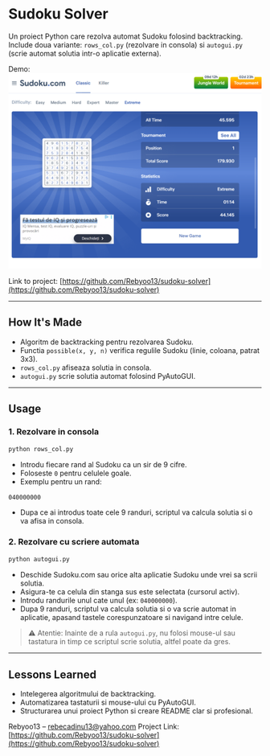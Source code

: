 # Sudoku Solver 

Un proiect Python care rezolva automat Sudoku folosind backtracking.  
Include doua variante: `rows_col.py` (rezolvare in consola) si `autogui.py` (scrie automat solutia intr-o aplicatie externa).  

Demo:  
![Sudoku Screenshot](ss3.png)  

Link to project: [https://github.com/Rebyoo13/sudoku-solver](https://github.com/Rebyoo13/sudoku-solver)

---

## How It's Made
- Algoritm de backtracking pentru rezolvarea Sudoku.  
- Functia `possible(x, y, n)` verifica regulile Sudoku (linie, coloana, patrat 3x3).  
- `rows_col.py` afiseaza solutia in consola.  
- `autogui.py` scrie solutia automat folosind PyAutoGUI.  

---

## Usage

### 1. Rezolvare in consola
```bash
python rows_col.py
````

* Introdu fiecare rand al Sudoku ca un sir de 9 cifre.
* Foloseste `0` pentru celulele goale.
* Exemplu pentru un rand:

```
040000000
```

* Dupa ce ai introdus toate cele 9 randuri, scriptul va calcula solutia si o va afisa in consola.

### 2. Rezolvare cu scriere automata

```bash
python autogui.py
```

* Deschide Sudoku.com sau orice alta aplicatie Sudoku unde vrei sa scrii solutia.
* Asigura-te ca celula din stanga sus este selectata (cursorul activ).
* Introdu randurile unul cate unul (ex: `040000000`).
* Dupa 9 randuri, scriptul va calcula solutia si o va scrie automat in aplicatie, apasand tastele corespunzatoare si navigand intre celule.

> ⚠️ Atentie: Inainte de a rula `autogui.py`, nu folosi mouse-ul sau tastatura in timp ce scriptul scrie solutia, altfel poate da gres.

---

## Lessons Learned

* Intelegerea algoritmului de backtracking.
* Automatizarea tastaturii si mouse-ului cu PyAutoGUI.
* Structurarea unui proiect Python si creare README clar si profesional.

Rebyoo13 – [rebecadinu13@yahoo.com](mailto:rebecadinu13@yahoo.com)
Project Link: [https://github.com/Rebyoo13/sudoku-solver](https://github.com/Rebyoo13/sudoku-solver)

````

